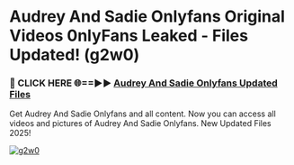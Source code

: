 # Audrey And Sadie Onlyfans Original Videos 0nlyFans Leaked - Files Updated! (g2w0)

<h3>🔴 CLICK HERE 🌐==►► <a href="https://tinyurl.com/4seja8ks" rel="nofollow">Audrey And Sadie Onlyfans Updated Files</a></h3>

Get Audrey And Sadie Onlyfans and all content. Now you can access all videos and pictures of Audrey And Sadie Onlyfans. New Updated Files 2025!

[![g2w0](https://i.imgur.com/EWjZXRe.gif)](https://tinyurl.com/4seja8ks)
